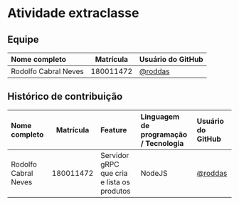# Atividade extraclasse

## Equipe

| Nome completo | Matrícula | Usuário do GitHub |
|:--------------|:---------:|:-----------------|
| Rodolfo Cabral Neves     | 180011472   | [@roddas](https://github.com/roddas) |

## Histórico de contribuição

| Nome completo | Matrícula | Feature | Linguagem de programação / Tecnologia | Usuário do GitHub |
|:--------------|:---------:|:--------|:-------------------------|:-----------------|
| Rodolfo Cabral Neves    | 180011472   |Servidor gRPC que cria e lista os produtos    | NodeJS                   | [@roddas](https://github.com/roddas) |
